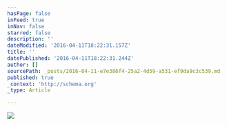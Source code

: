 ```yaml
---
hasPage: false
inFeed: true
inNav: false
starred: false
description: ''
dateModified: '2016-04-11T18:22:31.157Z'
title: ''
datePublished: '2016-04-11T18:22:31.244Z'
author: []
sourcePath: _posts/2016-04-11-e7e386f4-25a2-4d59-a531-ef9da9c3c539.md
published: true
_context: 'http://schema.org'
_type: Article

---
```

![](https://the-grid-user-content.s3-us-west-2.amazonaws.com/604bf604-8747-4141-9822-e54e93834d55.jpg)